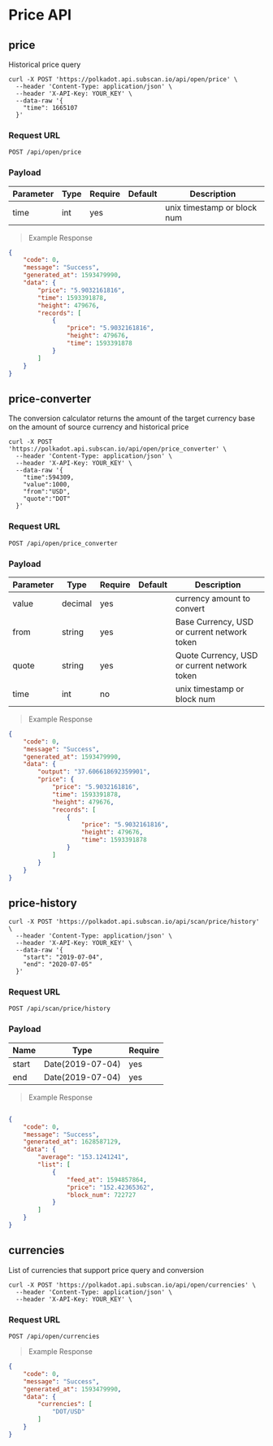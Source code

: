 # Price API

## price

Historical price query

```shell
curl -X POST 'https://polkadot.api.subscan.io/api/open/price' \
  --header 'Content-Type: application/json' \
  --header 'X-API-Key: YOUR_KEY' \
  --data-raw '{
    "time": 1665107
  }'
```

### Request URL

`POST /api/open/price`

### Payload

| Parameter | Type | Require | Default | Description                 |
| --------- | ---- | ------- | ------- | --------------------------- |
| time      | int  | yes     |         | unix timestamp or block num |

> Example Response

```json
{
    "code": 0,
    "message": "Success",
    "generated_at": 1593479990,
    "data": {
        "price": "5.9032161816",
        "time": 1593391878,
        "height": 479676,
        "records": [
            {
                "price": "5.9032161816",
                "height": 479676,
                "time": 1593391878
            }
        ]
    }
}
```


## price-converter

The conversion calculator returns the amount of the target currency base on the amount of source currency and historical price

```shell
curl -X POST 'https://polkadot.api.subscan.io/api/open/price_converter' \
  --header 'Content-Type: application/json' \
  --header 'X-API-Key: YOUR_KEY' \
  --data-raw '{
    "time":594309,
    "value":1000,
    "from":"USD",
    "quote":"DOT"
  }'
```

### Request URL

`POST /api/open/price_converter`

### Payload

| Parameter | Type    | Require | Default | Description                                  |
| --------- | ------- | ------- | ------- | -------------------------------------------- |
| value     | decimal | yes     |         | currency amount to convert                   |
| from      | string  | yes     |         | Base Currency, USD or current network token  |
| quote     | string  | yes     |         | Quote Currency, USD or current network token |
| time      | int     | no      |         | unix timestamp or block num                  |

> Example Response

```json
{
    "code": 0,
    "message": "Success",
    "generated_at": 1593479990,
    "data": {
        "output": "37.606618692359901",
        "price": {
            "price": "5.9032161816",
            "time": 1593391878,
            "height": 479676,
            "records": [
                {
                    "price": "5.9032161816",
                    "height": 479676,
                    "time": 1593391878
                }
            ]
        }
    }
}
```


## price-history

```shell
curl -X POST 'https://polkadot.api.subscan.io/api/scan/price/history' \
  --header 'Content-Type: application/json' \
  --header 'X-API-Key: YOUR_KEY' \
  --data-raw '{
    "start": "2019-07-04",
    "end": "2020-07-05"
  }'
```

### Request URL

`POST /api/scan/price/history`

### Payload

| Name  | Type             | Require |
| ----- | ---------------- | ------- |
| start | Date(2019-07-04) | yes     |
| end   | Date(2019-07-04) | yes     |

> Example Response

```json

{
    "code": 0,
    "message": "Success",
    "generated_at": 1628587129,
    "data": {
        "average": "153.1241241",
        "list": [
            {
                "feed_at": 1594857864,
                "price": "152.42365362",
                "block_num": 722727
            }       
        ]
    }
}
```

## currencies

List of currencies that support price query and conversion

```shell
curl -X POST 'https://polkadot.api.subscan.io/api/open/currencies' \
  --header 'Content-Type: application/json' \
  --header 'X-API-Key: YOUR_KEY' \
```

### Request URL

`POST /api/open/currencies`

> Example Response

```json
{
    "code": 0,
    "message": "Success",
    "generated_at": 1593479990,
    "data": {
        "currencies": [
            "DOT/USD"
        ]
    }
}
```
